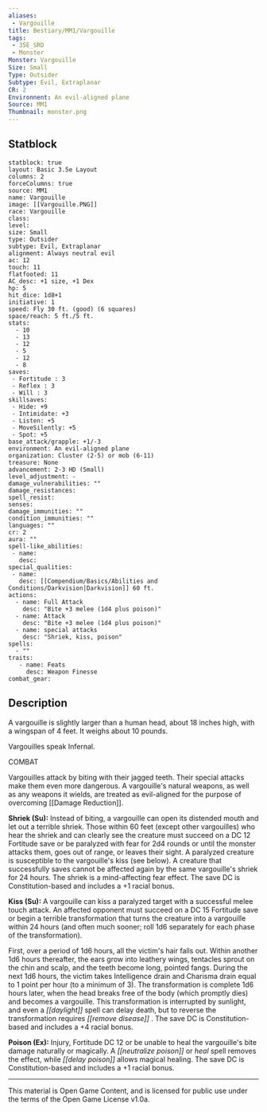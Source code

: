 ```yaml
---
aliases:
 - Vargouille
title: Bestiary/MM1/Vargouille
tags: 
 - 35E_SRD
 - Monster
Monster: Vargouille
Size: Small
Type: Outsider
Subtype: Evil, Extraplanar
CR: 2
Environnent: An evil-aligned plane
Source: MM1
Thumbnail: monster.png
---
```


## Statblock

```statblock
statblock: true
layout: Basic 3.5e Layout
columns: 2
forceColumns: true
source: MM1 
name: Vargouille
image: [[Vargouille.PNG]]
race: Vargouille
class: 
level: 
size: Small
type: Outsider
subtype: Evil, Extraplanar
alignment: Always neutral evil
ac: 12
touch: 11
flatfooted: 11
AC_desc: +1 size, +1 Dex
hp: 5
hit_dice: 1d8+1
initiative: 1
speed: Fly 30 ft. (good) (6 squares)
space/reach: 5 ft./5 ft.
stats:
  - 10
  - 13
  - 12
  - 5
  - 12
  - 8
saves:
 - Fortitude : 3
 - Reflex : 3
 - Will : 3
skillsaves:
 - Hide: +9
 - Intimidate: +3
 - Listen: +5
 - MoveSilently: +5
 - Spot: +5
base_attack/grapple: +1/-3
environment: An evil-aligned plane
organization: Cluster (2-5) or mob (6-11)
treasure: None
advancement: 2-3 HD (Small)
level_adjustment: -
damage_vulnerabilities: ""
damage_resistances: 
spell_resist: 
senses: 
damage_immunities: ""
condition_immunities: ""
languages: ""
cr: 2
aura: ""
spell-like_abilities:
 - name: 
   desc: 
special_qualities:
 - name:
   desc: [[Compendium/Basics/Abilities and Conditions/Darkvision|Darkvision]] 60 ft.
actions:
  - name: Full Attack
    desc: "Bite +3 melee (1d4 plus poison)"
  - name: Attack
    desc: "Bite +3 melee (1d4 plus poison)"
  - name: special attacks
    desc: "Shriek, kiss, poison"
spells:
  - ""
traits:
   - name: Feats
     desc: Weapon Finesse
combat_gear:  
```

## Description



A vargouille is slightly larger than a human head, about 18 inches high, with a wingspan of 4 feet. It weighs about 10 pounds.

Vargouilles speak Infernal.

COMBAT

Vargouilles attack by biting with their jagged teeth. Their special attacks make them even more dangerous. A vargouille's natural weapons, as well as any weapons it wields, are treated as evil-aligned for the purpose of overcoming [[Damage Reduction]].


**Shriek (Su):** Instead of biting, a vargouille can open its distended mouth and let out a terrible shriek. Those within 60 feet (except other vargouilles) who hear the shriek and can clearly see the creature must succeed on a DC 12 Fortitude save or be paralyzed with fear for 2d4 rounds or until the monster attacks them, goes out of range, or leaves their sight. A paralyzed creature is susceptible to the vargouille's kiss (see below). A creature that successfully saves cannot be affected again by the same vargouille's shriek for 24 hours. The shriek is a mind-affecting fear effect. The save DC is Constitution-based and includes a +1 racial bonus.


**Kiss (Su):** A vargouille can kiss a paralyzed target with a successful melee touch attack. An affected opponent must succeed on a DC 15 Fortitude save or begin a terrible transformation that turns the creature into a vargouille within 24 hours (and often much sooner; roll 1d6 separately for each phase of the transformation).

First, over a period of 1d6 hours, all the victim's hair falls out. Within another 1d6 hours thereafter, the ears grow into leathery wings, tentacles sprout on the chin and scalp, and the teeth become long, pointed fangs. During the next 1d6 hours, the victim takes Intelligence drain and Charisma drain equal to 1 point per hour (to a minimum of 3). The transformation is complete 1d6 hours later, when the head breaks free of the body (which promptly dies) and becomes a vargouille. This transformation is interrupted by sunlight, and even a *[[daylight]]* spell can delay death, but to reverse the transformation requires *[[remove disease]]* . The save DC is Constitution-based and includes a +4 racial bonus.


**Poison (Ex):** Injury, Fortitude DC 12 or be unable to heal the vargouille's bite damage naturally or magically. A *[[neutralize poison]]* or *heal* spell removes the effect, while *[[delay poison]]* allows magical healing. The save DC is Constitution-based and includes a +1 racial bonus.

---

This material is Open Game Content, and is licensed for public use under the terms of the Open Game License v1.0a.
